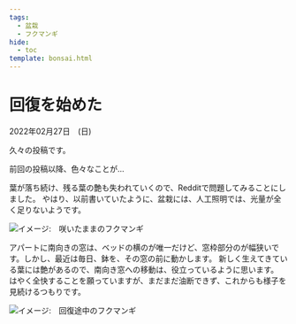 ```yaml
---
tags:
  - 盆栽
  - フクマンギ
hide:
  - toc
template: bonsai.html
---
```

# 回復を始めた
2022年02月27日　(日)

久々の投稿です。

前回の投稿以降、色々なことが…

葉が落ち続け、残る葉の艶も失われていくので、Redditで問題してみることにしました。
やはり、以前書いていたように、盆栽には、人工照明では、光量が全く足りないようです。

![イメージ:　咲いたままのフクマンギ](https://lh3.googleusercontent.com/NVMx1xx8VtQyb31w2h3jhbKDbSvq82DT73Z9KoDf04qD2JiperE_S5UFTlHJSwyVbMBErBMk7zKA7Sy4cplAHh2Pf5-7q4X9o6NynSFdUJjcXfe6irjXO0CpW4fzABqKjZ7XPz7mMw=w2400)

アパートに南向きの窓は、ベッドの横のが唯一だけど、窓枠部分のが幅狭いです。しかし、最近は毎日、鉢を、その窓の前に動かします。
新しく生えてきている葉には艶があるので、南向き窓への移動は、役立っているように思います。
はやく全快することを願っていますが、まだまだ油断できず、これからも様子を見続けるつもりです。

![イメージ:　回復途中のフクマンギ](https://lh3.googleusercontent.com/6lnOpISu5KZ9MmmNx3WXK9rrL0LzTXIlrEx1HiLZyJUqy1n00JBVU-reKTxrDMV032_O3WOc25h0RZGWueLcPFMfEi7f8p50k8dCvGvc5ZSO2OKCwc2yPfAc7y8qgDiy57szM0iApw=w2400)